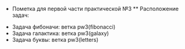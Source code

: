 * Пометка для первой части практической №3
** Расположение задач:
- Задача фибоначи: ветка pw3(fibonacci)
- Задача галактика: ветка pw3(galaxy)
- Задача буквы: ветка pw3(letters)
